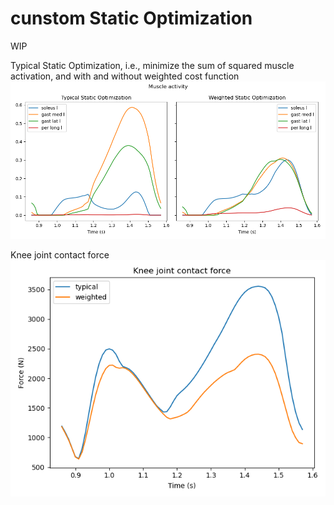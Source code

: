# cunstom Static Optimization 
WIP

Typical Static Optimization, i.e., minimize the sum of squared muscle activation, and with and without weighted cost function
![sample](./activity0.png)

Knee joint contact force
![sample](./KJCF.png)